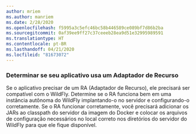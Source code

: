 ```yaml
---
author: mriem
ms.author: manriem
ms.date: 2/28/2020
ms.openlocfilehash: f5995a3c5efc46bc58b446589ce089bf7d86b2ba
ms.sourcegitcommit: 0af39ee9ff27c37ceeeb28ea9d51e32995989591
ms.translationtype: HT
ms.contentlocale: pt-BR
ms.lasthandoff: 04/21/2020
ms.locfileid: "81673072"
---
```

### <a name="determine-whether-your-application-uses-a-resource-adapter"></a>Determinar se seu aplicativo usa um Adaptador de Recurso

Se o aplicativo precisar de um RA (Adaptador de Recurso), ele precisará ser compatível com o WildFly. Determine se o RA funciona bem em uma instância autônoma do WildFly implantando-o no servidor e configurando-o corretamente. Se o RA funcionar corretamente, você precisará adicionar os JARs ao classpath do servidor da imagem do Docker e colocar os arquivos de configuração necessários no local correto nos diretórios do servidor do WildFly para que ele fique disponível.
